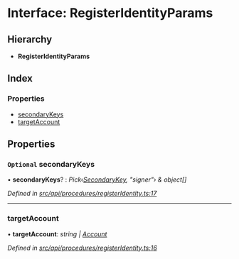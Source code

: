 # Interface: RegisterIdentityParams

## Hierarchy

* **RegisterIdentityParams**

## Index

### Properties

* [secondaryKeys](registeridentityparams.md#optional-secondarykeys)
* [targetAccount](registeridentityparams.md#targetaccount)

## Properties

### `Optional` secondaryKeys

• **secondaryKeys**? : *Pick‹[SecondaryKey](secondarykey.md), "signer"› & object[]*

*Defined in [src/api/procedures/registerIdentity.ts:17](https://github.com/PolymathNetwork/polymesh-sdk/blob/524b0225/src/api/procedures/registerIdentity.ts#L17)*

___

###  targetAccount

• **targetAccount**: *string | [Account](../classes/account.md)*

*Defined in [src/api/procedures/registerIdentity.ts:16](https://github.com/PolymathNetwork/polymesh-sdk/blob/524b0225/src/api/procedures/registerIdentity.ts#L16)*
